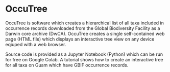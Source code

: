 # OccuTree

OccuTree is software which creates a hierarchical list of all taxa included in occurrence records downloaded from the Global Biodiversity Facility as a Darwin core archive (DwCA). OccuTree creates a single self-contained web page (HTML file) which displays an interactive tree view on any device eqiuped with a web browser.  

Source code is provided as a Jupyter Notebook (Python) which can be run for free on Google Colab. A tutorial shows how to create an interactive tree for all taxa on Guam which have GBIF occurrence records.
